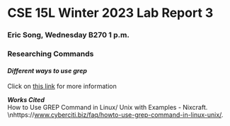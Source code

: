 # **CSE 15L Winter 2023 Lab Report 3**
### Eric Song, Wednesday B270 1 p.m.   

### Researching Commands

#### *Different ways to use grep*






















Click on [this link](https://www.cyberciti.biz/faq/howto-use-grep-command-in-linux-unix/) for more information

***Works Cited***   
How to Use GREP Command in Linux/ Unix with Examples - Nixcraft. \nhttps://www.cyberciti.biz/faq/howto-use-grep-command-in-linux-unix/. 